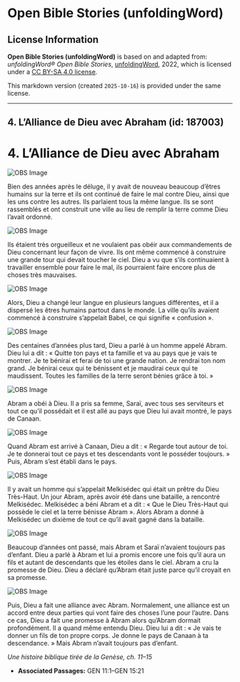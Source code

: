 # Open Bible Stories (unfoldingWord)

## License Information

**Open Bible Stories (unfoldingWord)** is based on and adapted from: _unfoldingWord® Open Bible Stories_, [unfoldingWord](https://unfoldingword.org/utw), 2022, which is licensed under a [CC BY-SA 4.0 license](https://creativecommons.org/licenses/by-sa/4.0/legalcode.en).

This markdown version (created `2025-10-16`) is provided under the same license.



--------------------------------

## 4. L’Alliance de Dieu avec Abraham (id: 187003)

4\. L’Alliance de Dieu avec Abraham
===================================

![OBS Image](https://cdn.aquifer.bible/aquifer-content/resources/UWOBS/jpg/360px/obs-en-04-01.jpg)

Bien des années après le déluge, il y avait de nouveau beaucoup d’êtres humains sur la terre et ils ont continué de faire le mal contre Dieu, ainsi que les uns contre les autres. Ils parlaient tous la même langue. Ils se sont rassemblés et ont construit une ville au lieu de remplir la terre comme Dieu l’avait ordonné.

![OBS Image](https://cdn.aquifer.bible/aquifer-content/resources/UWOBS/jpg/360px/obs-en-04-02.jpg)

Ils étaient très orgueilleux et ne voulaient pas obéir aux commandements de Dieu concernant leur façon de vivre. Ils ont même commencé à construire une grande tour qui devait toucher le ciel. Dieu a vu que s’ils continuaient à travailler ensemble pour faire le mal, ils pourraient faire encore plus de choses très mauvaises.

![OBS Image](https://cdn.aquifer.bible/aquifer-content/resources/UWOBS/jpg/360px/obs-en-04-03.jpg)

Alors, Dieu a changé leur langue en plusieurs langues différentes, et il a dispersé les êtres humains partout dans le monde. La ville qu’ils avaient commencé à construire s’appelait Babel, ce qui signifie « confusion ».

![OBS Image](https://cdn.aquifer.bible/aquifer-content/resources/UWOBS/jpg/360px/obs-en-04-04.jpg)

Des centaines d’années plus tard, Dieu a parlé à un homme appelé Abram. Dieu lui a dit : « Quitte ton pays et ta famille et va au pays que je vais te montrer. Je te bénirai et ferai de toi une grande nation. Je rendrai ton nom grand. Je bénirai ceux qui te bénissent et je maudirai ceux qui te maudissent. Toutes les familles de la terre seront bénies grâce à toi. »

![OBS Image](https://cdn.aquifer.bible/aquifer-content/resources/UWOBS/jpg/360px/obs-en-04-05.jpg)

Abram a obéi à Dieu. Il a pris sa femme, Saraï, avec tous ses serviteurs et tout ce qu’il possédait et il est allé au pays que Dieu lui avait montré, le pays de Canaan.

![OBS Image](https://cdn.aquifer.bible/aquifer-content/resources/UWOBS/jpg/360px/obs-en-04-06.jpg)

Quand Abram est arrivé à Canaan, Dieu a dit : « Regarde tout autour de toi. Je te donnerai tout ce pays et tes descendants vont le posséder toujours. » Puis, Abram s’est établi dans le pays.

![OBS Image](https://cdn.aquifer.bible/aquifer-content/resources/UWOBS/jpg/360px/obs-en-04-07.jpg)

Il y avait un homme qui s’appelait Melkisédec qui était un prêtre du Dieu Très\-Haut. Un jour Abram, après avoir été dans une bataille, a rencontré Melkisédec. Melkisédec a béni Abram et a dit : « Que le Dieu Très\-Haut qui possède le ciel et la terre bénisse Abram ». Alors Abram a donné à Melkisédec un dixième de tout ce qu’il avait gagné dans la bataille.

![OBS Image](https://cdn.aquifer.bible/aquifer-content/resources/UWOBS/jpg/360px/obs-en-04-08.jpg)

Beaucoup d’années ont passé, mais Abram et Saraï n’avaient toujours pas d’enfant. Dieu a parlé à Abram et lui a promis encore une fois qu’il aura un fils et autant de descendants que les étoiles dans le ciel. Abram a cru la promesse de Dieu. Dieu a déclaré qu’Abram était juste parce qu’il croyait en sa promesse.

![OBS Image](https://cdn.aquifer.bible/aquifer-content/resources/UWOBS/jpg/360px/obs-en-04-09.jpg)

Puis, Dieu a fait une alliance avec Abram. Normalement, une alliance est un accord entre deux parties qui vont faire des choses l’une pour l’autre. Dans ce cas, Dieu a fait une promesse à Abram alors qu’Abram dormait profondément. Il a quand même entendu Dieu. Dieu lui a dit : « Je vais te donner un fils de ton propre corps. Je donne le pays de Canaan à ta descendance. » Mais Abram n’avait toujours pas d’enfant.

*Une histoire biblique tirée de la Genèse, ch. 11–15*

* **Associated Passages:** GEN 11:1–GEN 15:21

